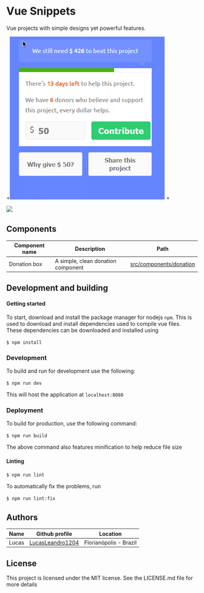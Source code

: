 # Vue Snippets

Vue projects with simple designs yet powerful features.
 
+![](https://github.com/LucasLeandro1204/vue-snippets/raw/master/static/readmegif.gif)
+

![](https://media.giphy.com/media/3ov9jGqHZCKnXNqHba/giphy.gif)

## Components

| Component name | Description                        | Path                                               |
|----------------|------------------------------------|----------------------------------------------------|
| Donation box   | A simple, clean donation component | [src/components/donation](src/components/donation) |

## Development and building

#### Getting started

To start, download and install the package manager for nodejs `npm`. This is
used to download and install dependencies used to compile vue files. These
dependencies can be downloaded and installed using

``$ npm install``

### Development

To build and run for development use the following:

``$ npm run dev``
    
This will host the application at `localhost:8080`

### Deployment

To build for production, use the following command:

``$ npm run build``
    
The above command also features minification to help reduce file size

#### Linting

``$ npm run lint``

To automatically fix the problems, run

``$ npm run lint:fix``

## Authors

| Name  | Github profile                                          | Location               |
|-------|---------------------------------------------------------|------------------------|
| Lucas | [LucasLeandro1204](https://github.com/LucasLeandro1204) | Florianópolis - Brazil |

## License

This project is licensed under the MIT license. See the LICENSE.md file for more details

